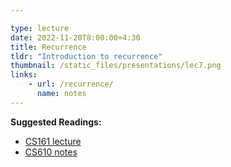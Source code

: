 ```yaml
---

type: lecture
date: 2022-11-20T8:00:00+4:30
title: Recurrence
tldr: "Introduction to recurrence"
thumbnail: /static_files/presentations/lec7.png
links: 
    - url: /recurrence/
      name: notes
---
```

**Suggested Readings:**

- [CS161 lecture](https://web.stanford.edu/class/archive/cs/cs161/cs161.1168/lecture3.pdf)
- [CS610 notes](https://web.njit.edu/~nassimi/cs610/notes/3%20Recursive%20Algorithms.pdf)
